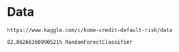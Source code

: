 # Data 
```
https://www.kaggle.com/c/home-credit-default-risk/data
```


```
82,06266360990521% RandomForestClassifier
```